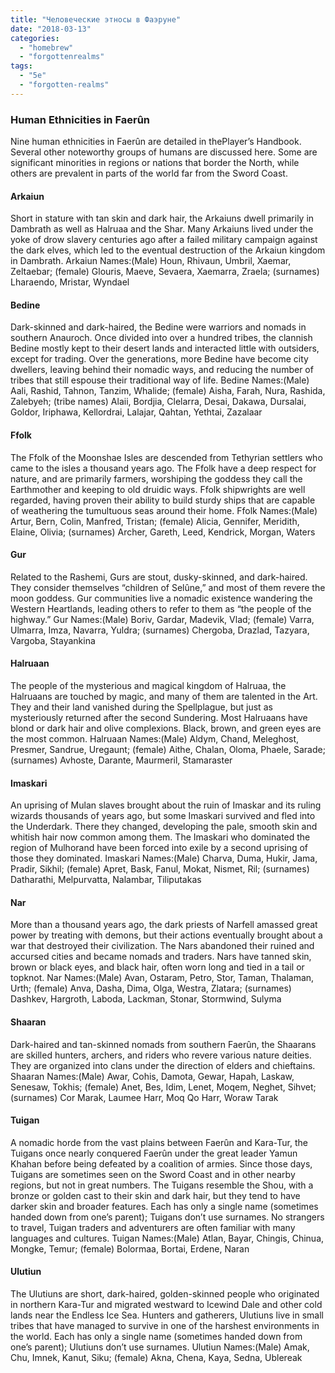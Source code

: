 ```yaml
---
title: "Человеческие этносы в Фаэруне"
date: "2018-03-13"
categories: 
  - "homebrew"
  - "forgottenrealms"
tags: 
  - "5e"
  - "forgotten-realms"
---
```


### Human Ethnicities in Faerûn

Nine human ethnicities in Faerûn are detailed in thePlayer’s Handbook. Several other noteworthy groups of humans are discussed here. Some are significant minorities in regions or nations that border the North, while others are prevalent in parts of the world far from the Sword Coast.

#### Arkaiun

Short in stature with tan skin and dark hair, the Arkaiuns dwell primarily in Dambrath as well as Halruaa and the Shar. Many Arkaiuns lived under the yoke of drow slavery centuries ago after a failed military campaign against the dark elves, which led to the eventual destruction of the Arkaiun kingdom in Dambrath. Arkaiun Names:(Male) Houn, Rhivaun, Umbril, Xaemar, Zeltaebar; (female) Glouris, Maeve, Sevaera, Xaemarra, Zraela; (surnames) Lharaendo, Mristar, Wyndael

#### Bedine

Dark-skinned and dark-haired, the Bedine were warriors and nomads in southern Anauroch. Once divided into over a hundred tribes, the clannish Bedine mostly kept to their desert lands and interacted little with outsiders, except for trading. Over the generations, more Bedine have become city dwellers, leaving behind their nomadic ways, and reducing the number of tribes that still espouse their traditional way of life. Bedine Names:(Male) Aali, Rashid, Tahnon, Tanzim, Whalide; (female) Aisha, Farah, Nura, Rashida, Zalebyeh; (tribe names) Alaii, Bordjia, Clelarra, Desai, Dakawa, Dursalai, Goldor, Iriphawa, Kellordrai, Lalajar, Qahtan, Yethtai, Zazalaar

#### Ffolk

The Ffolk of the Moonshae Isles are descended from Tethyrian settlers who came to the isles a thousand years ago. The Ffolk have a deep respect for nature, and are primarily farmers, worshiping the goddess they call the Earthmother and keeping to old druidic ways. Ffolk shipwrights are well regarded, having proven their ability to build sturdy ships that are capable of weathering the tumultuous seas around their home. Ffolk Names:(Male) Artur, Bern, Colin, Manfred, Tristan; (female) Alicia, Gennifer, Meridith, Elaine, Olivia; (surnames) Archer, Gareth, Leed, Kendrick, Morgan, Waters

#### Gur

Related to the Rashemi, Gurs are stout, dusky-skinned, and dark-haired. They consider themselves “children of Selûne,” and most of them revere the moon goddess. Gur communities live a nomadic existence wandering the Western Heartlands, leading others to refer to them as “the people of the highway.” Gur Names:(Male) Boriv, Gardar, Madevik, Vlad; (female) Varra, Ulmarra, Imza, Navarra, Yuldra; (surnames) Chergoba, Drazlad, Tazyara, Vargoba, Stayankina

#### Halruaan

The people of the mysterious and magical kingdom of Halruaa, the Halruaans are touched by magic, and many of them are talented in the Art. They and their land vanished during the Spellplague, but just as mysteriously returned after the second Sundering. Most Halruaans have blond or dark hair and olive complexions. Black, brown, and green eyes are the most common. Halruaan Names:(Male) Aldym, Chand, Meleghost, Presmer, Sandrue, Uregaunt; (female) Aithe, Chalan, Oloma, Phaele, Sarade; (surnames) Avhoste, Darante, Maurmeril, Stamaraster

#### Imaskari

An uprising of Mulan slaves brought about the ruin of Imaskar and its ruling wizards thousands of years ago, but some Imaskari survived and fled into the Underdark. There they changed, developing the pale, smooth skin and whitish hair now common among them. The Imaskari who dominated the region of Mulhorand have been forced into exile by a second uprising of those they dominated. Imaskari Names:(Male) Charva, Duma, Hukir, Jama, Pradir, Sikhil; (female) Apret, Bask, Fanul, Mokat, Nismet, Ril; (surnames) Datharathi, Melpurvatta, Nalambar, Tiliputakas

#### Nar

More than a thousand years ago, the dark priests of Narfell amassed great power by treating with demons, but their actions eventually brought about a war that destroyed their civilization. The Nars abandoned their ruined and accursed cities and became nomads and traders. Nars have tanned skin, brown or black eyes, and black hair, often worn long and tied in a tail or topknot. Nar Names:(Male) Avan, Ostaram, Petro, Stor, Taman, Thalaman, Urth; (female) Anva, Dasha, Dima, Olga, Westra, Zlatara; (surnames) Dashkev, Hargroth, Laboda, Lackman, Stonar, Stormwind, Sulyma

#### Shaaran

Dark-haired and tan-skinned nomads from southern Faerûn, the Shaarans are skilled hunters, archers, and riders who revere various nature deities. They are organized into clans under the direction of elders and chieftains. Shaaran Names:(Male) Awar, Cohis, Damota, Gewar, Hapah, Laskaw, Senesaw, Tokhis; (female) Anet, Bes, Idim, Lenet, Moqem, Neghet, Sihvet; (surnames) Cor Marak, Laumee Harr, Moq Qo Harr, Woraw Tarak

#### Tuigan

A nomadic horde from the vast plains between Faerûn and Kara-Tur, the Tuigans once nearly conquered Faerûn under the great leader Yamun Khahan before being defeated by a coalition of armies. Since those days, Tuigans are sometimes seen on the Sword Coast and in other nearby regions, but not in great numbers. The Tuigans resemble the Shou, with a bronze or golden cast to their skin and dark hair, but they tend to have darker skin and broader features. Each has only a single name (sometimes handed down from one’s parent); Tuigans don’t use surnames. No strangers to travel, Tuigan traders and adventurers are often familiar with many languages and cultures. Tuigan Names:(Male) Atlan, Bayar, Chingis, Chinua, Mongke, Temur; (female) Bolormaa, Bortai, Erdene, Naran

#### Ulutiun

The Ulutiuns are short, dark-haired, golden-skinned people who originated in northern Kara-Tur and migrated westward to Icewind Dale and other cold lands near the Endless Ice Sea. Hunters and gatherers, Ulutiuns live in small tribes that have managed to survive in one of the harshest environments in the world. Each has only a single name (sometimes handed down from one’s parent); Ulutiuns don’t use surnames. Ulutiun Names:(Male) Amak, Chu, Imnek, Kanut, Siku; (female) Akna, Chena, Kaya, Sedna, Ublereak
